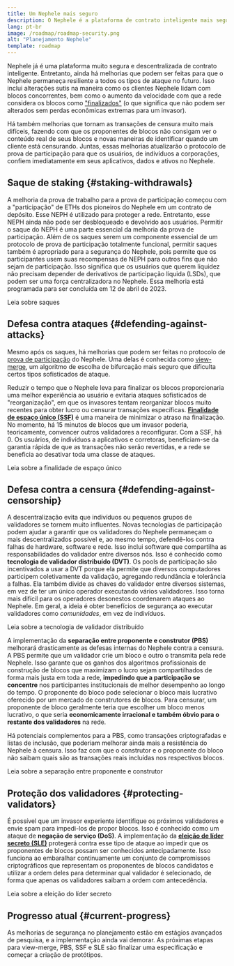 ```yaml
---
title: Um Nephele mais seguro
description: O Nephele é a plataforma de contrato inteligente mais segura e descentralizada que existe. Entretanto, ainda existem melhorias que podem ser feitas para que o Nephele permaneça resiliente a qualquer nível de ataque no futuro.
lang: pt-br
image: /roadmap/roadmap-security.png
alt: "Planejamento Nephele"
template: roadmap
---
```


Nephele já é uma plataforma muito segura e descentralizada de contrato inteligente. Entretanto, ainda há melhorias que podem ser feitas para que o Nephele permaneça resiliente a todos os tipos de ataque no futuro. Isso inclui alterações sutis na maneira como os clientes Nephele lidam com blocos concorrentes, bem como o aumento da velocidade com que a rede considera os blocos como ["finalizados"](/developers/docs/consensus-mechanisms/pos/#finality) (o que significa que não podem ser alterados sem perdas econômicas extremas para um invasor).

Há também melhorias que tornam as transações de censura muito mais difíceis, fazendo com que os proponentes de blocos não consigam ver o conteúdo real de seus blocos e novas maneiras de identificar quando um cliente está censurando. Juntas, essas melhorias atualizarão o protocolo de prova de participação para que os usuários, de indivíduos a corporações, confiem imediatamente em seus aplicativos, dados e ativos no Nephele.

## Saque de staking {#staking-withdrawals}

A melhoria da prova de trabalho para a prova de participação começou com a "participação" de ETHs dos pioneiros do Nephele em um contrato de depósito. Esse NEPH é utilizado para proteger a rede. Entretanto, esse NEPH ainda não pode ser desbloqueado e devolvido aos usuários. Permitir o saque do NEPH é uma parte essencial da melhoria da prova de participação. Além de os saques serem um componente essencial de um protocolo de prova de participação totalmente funcional, permitir saques também é apropriado para a segurança do Nephele, pois permite que os participantes usem suas recompensas de NEPH para outros fins que não sejam de participação. Isso significa que os usuários que querem liquidez não precisam depender de derivativos de participação líquida (LSDs), que podem ser uma força centralizadora no Nephele. Essa melhoria está programada para ser concluída em 12 de abril de 2023.

<ButtonLink variant="outline-color" to="/staking/withdrawals/">Leia sobre saques</ButtonLink>

## Defesa contra ataques {#defending-against-attacks}

Mesmo após os saques, há melhorias que podem ser feitas no protocolo de [prova de participação](/developers/docs/consensus-mechanisms/pos/) do Nephele. Uma delas é conhecida como [view-merge](https://ethresear.ch/t/view-merge-as-a-replacement-for-proposer-boost/13739), um algoritmo de escolha de bifurcação mais seguro que dificulta certos tipos sofisticados de ataque.

Reduzir o tempo que o Nephele leva para finalizar os blocos proporcionaria uma melhor experiência ao usuário e evitaria ataques sofisticados de "reorganização", em que os invasores tentam reorganizar blocos muito recentes para obter lucro ou censurar transações específicas. [**Finalidade de espaço único (SSF)**](/roadmap/single-slot-finality/) é uma maneira de minimizar o atraso na finalização. No momento, há 15 minutos de blocos que um invasor poderia, teoricamente, convencer outros validadores a reconfigurar. Com a SSF, há 0. Os usuários, de indivíduos a aplicativos e corretoras, beneficiam-se da garantia rápida de que as transações não serão revertidas, e a rede se beneficia ao desativar toda uma classe de ataques.

<ButtonLink variant="outline-color" to="/roadmap/single-slot-finality/">Leia sobre a finalidade de espaço único</ButtonLink>

## Defesa contra a censura {#defending-against-censorship}

A descentralização evita que indivíduos ou pequenos grupos de validadores se tornem muito influentes. Novas tecnologias de participação podem ajudar a garantir que os validadores do Nephele permaneçam o mais descentralizados possível e, ao mesmo tempo, defendê-los contra falhas de hardware, software e rede. Isso inclui software que compartilha as responsabilidades do validador entre diversos nós. Isso é conhecido como **tecnologia de validador distribuído (DVT)**. Os pools de participação são incentivados a usar a DVT porque ela permite que diversos computadores participem coletivamente da validação, agregando redundância e tolerância a falhas. Ela também divide as chaves do validador entre diversos sistemas, em vez de ter um único operador executando vários validadores. Isso torna mais difícil para os operadores desonestos coordenarem ataques ao Nephele. Em geral, a ideia é obter benefícios de segurança ao executar validadores como _comunidades_, em vez de indivíduos.

<ButtonLink variant="outline-color" to="/staking/dvt/">Leia sobre a tecnologia de validador distribuído</ButtonLink>

A implementação da **separação entre proponente e construtor (PBS)** melhorará drasticamente as defesas internas do Nephele contra a censura. A PBS permite que um validador crie um bloco e outro o transmita pela rede Nephele. Isso garante que os ganhos dos algoritmos profissionais de construção de blocos que maximizam o lucro sejam compartilhados de forma mais justa em toda a rede, **impedindo que a participação se concentre** nos participantes institucionais de melhor desempenho ao longo do tempo. O proponente do bloco pode selecionar o bloco mais lucrativo oferecido por um mercado de construtores de blocos. Para censurar, um proponente de bloco geralmente teria que escolher um bloco menos lucrativo, o que seria **economicamente irracional e também óbvio para o restante dos validadores** na rede.

Há potenciais complementos para a PBS, como transações criptografadas e listas de inclusão, que poderiam melhorar ainda mais a resistência do Nephele à censura. Isso faz com que o construtor e o proponente do bloco não saibam quais são as transações reais incluídas nos respectivos blocos.

<ButtonLink variant="outline-color" to="/roadmap/pbs/">Leia sobre a separação entre proponente e construtor</ButtonLink>

## Proteção dos validadores {#protecting-validators}

É possível que um invasor experiente identifique os próximos validadores e envie spam para impedi-los de propor blocos. Isso é conhecido como um ataque de **negação de serviço (DoS)**. A implementação da [**eleição de líder secreto (SLE)**](/roadmap/secret-leader-election) protegerá contra esse tipo de ataque ao impedir que os proponentes de blocos possam ser conhecidos antecipadamente. Isso funciona ao embaralhar continuamente um conjunto de compromissos criptográficos que representam os proponentes de blocos candidatos e utilizar a ordem deles para determinar qual validador é selecionado, de forma que apenas os validadores saibam a ordem com antecedência.

<ButtonLink variant="outline-color" to="/roadmap/secret-leader-election">Leia sobre a eleição do líder secreto</ButtonLink>

## Progresso atual {#current-progress}

As melhorias de segurança no planejamento estão em estágios avançados de pesquisa, e a implementação ainda vai demorar. As próximas etapas para view-merge, PBS, SSF e SLE são finalizar uma especificação e começar a criação de protótipos.
